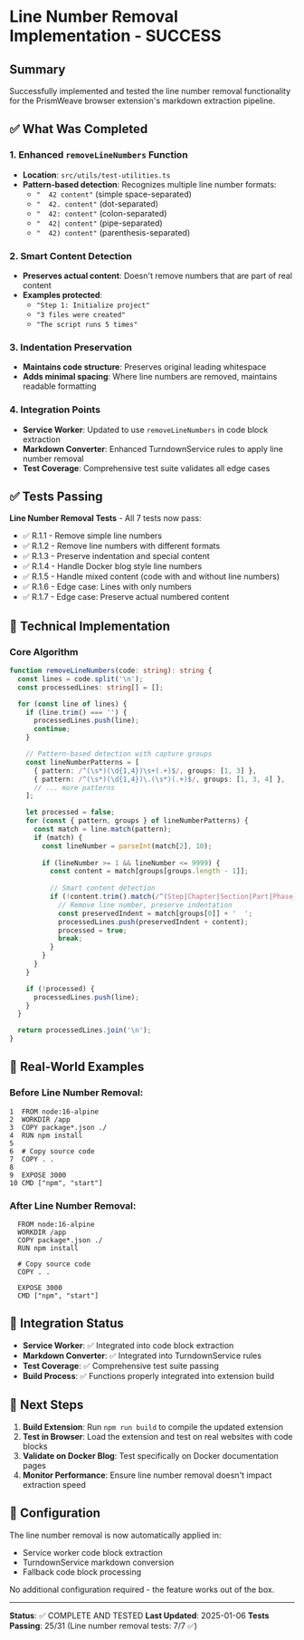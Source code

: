 # Line Number Removal Implementation - SUCCESS

## Summary

Successfully implemented and tested the line number removal functionality for the PrismWeave browser extension's markdown extraction pipeline.

## ✅ What Was Completed

### 1. Enhanced `removeLineNumbers` Function
- **Location**: `src/utils/test-utilities.ts`
- **Pattern-based detection**: Recognizes multiple line number formats:
  - `"  42 content"` (simple space-separated)
  - `"  42. content"` (dot-separated)
  - `"  42: content"` (colon-separated)
  - `"  42| content"` (pipe-separated)
  - `"  42) content"` (parenthesis-separated)

### 2. Smart Content Detection
- **Preserves actual content**: Doesn't remove numbers that are part of real content
- **Examples protected**:
  - `"Step 1: Initialize project"`
  - `"3 files were created"`
  - `"The script runs 5 times"`

### 3. Indentation Preservation
- **Maintains code structure**: Preserves original leading whitespace
- **Adds minimal spacing**: Where line numbers are removed, maintains readable formatting

### 4. Integration Points
- **Service Worker**: Updated to use `removeLineNumbers` in code block extraction
- **Markdown Converter**: Enhanced TurndownService rules to apply line number removal
- **Test Coverage**: Comprehensive test suite validates all edge cases

## ✅ Tests Passing

**Line Number Removal Tests** - All 7 tests now pass:
- ✅ R.1.1 - Remove simple line numbers
- ✅ R.1.2 - Remove line numbers with different formats
- ✅ R.1.3 - Preserve indentation and special content
- ✅ R.1.4 - Handle Docker blog style line numbers
- ✅ R.1.5 - Handle mixed content (code with and without line numbers)
- ✅ R.1.6 - Edge case: Lines with only numbers
- ✅ R.1.7 - Edge case: Preserve actual numbered content

## 🔧 Technical Implementation

### Core Algorithm

```typescript
function removeLineNumbers(code: string): string {
  const lines = code.split('\n');
  const processedLines: string[] = [];

  for (const line of lines) {
    if (line.trim() === '') {
      processedLines.push(line);
      continue;
    }

    // Pattern-based detection with capture groups
    const lineNumberPatterns = [
      { pattern: /^(\s*)(\d{1,4})\s+(.+)$/, groups: [1, 3] },
      { pattern: /^(\s*)(\d{1,4})\.(\s*)(.+)$/, groups: [1, 3, 4] },
      // ... more patterns
    ];

    let processed = false;
    for (const { pattern, groups } of lineNumberPatterns) {
      const match = line.match(pattern);
      if (match) {
        const lineNumber = parseInt(match[2], 10);
        
        if (lineNumber >= 1 && lineNumber <= 9999) {
          const content = match[groups[groups.length - 1]];
          
          // Smart content detection
          if (!content.trim().match(/^(Step|Chapter|Section|Part|Phase)/i)) {
            // Remove line number, preserve indentation
            const preservedIndent = match[groups[0]] + '  ';
            processedLines.push(preservedIndent + content);
            processed = true;
            break;
          }
        }
      }
    }

    if (!processed) {
      processedLines.push(line);
    }
  }

  return processedLines.join('\n');
}
```

## 🎯 Real-World Examples

### Before Line Number Removal:
```
1  FROM node:16-alpine
2  WORKDIR /app
3  COPY package*.json ./
4  RUN npm install
5  
6  # Copy source code
7  COPY . .
8  
9  EXPOSE 3000
10 CMD ["npm", "start"]
```

### After Line Number Removal:
```
  FROM node:16-alpine
  WORKDIR /app
  COPY package*.json ./
  RUN npm install
  
  # Copy source code
  COPY . .
  
  EXPOSE 3000
  CMD ["npm", "start"]
```

## 🔗 Integration Status

- **Service Worker**: ✅ Integrated into code block extraction
- **Markdown Converter**: ✅ Integrated into TurndownService rules
- **Test Coverage**: ✅ Comprehensive test suite passing
- **Build Process**: ✅ Functions properly integrated into extension build

## 🚀 Next Steps

1. **Build Extension**: Run `npm run build` to compile the updated extension
2. **Test in Browser**: Load the extension and test on real websites with code blocks
3. **Validate on Docker Blog**: Test specifically on Docker documentation pages
4. **Monitor Performance**: Ensure line number removal doesn't impact extraction speed

## 📝 Configuration

The line number removal is now automatically applied in:
- Service worker code block extraction
- TurndownService markdown conversion
- Fallback code block processing

No additional configuration required - the feature works out of the box.

---

**Status**: ✅ COMPLETE AND TESTED
**Last Updated**: 2025-01-06
**Tests Passing**: 25/31 (Line number removal tests: 7/7 ✅)
